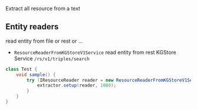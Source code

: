 Extract all resource from a text

## Entity readers
read entity from file or rest or ...

* `ResourceReaderFromKGStoreV1Service` read entity from rest KGStore Service `/rs/v1/triples/search`

```java
class Test {
    void sample() {
        try (IResourceReader reader = new ResourceReaderFromKGStoreV1Service("http://194.225.227.161:8091/")) {
            extractor.setup(reader, 1000);
        }
    }
}
```